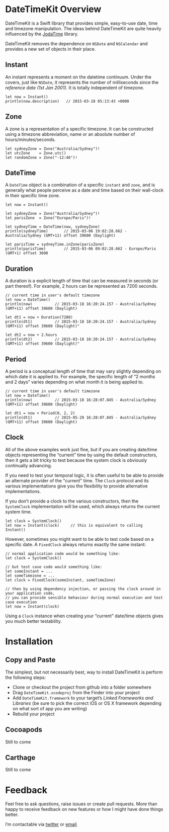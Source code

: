 # DateTimeKit Overview
DateTimeKit is a Swift library that provides simple, easy-to-use date, time and timezone manipulation.  The ideas behind DateTimeKit are quite heavily influenced by the [JodaTime](http://www.joda.org/joda-time/) library.

DateTimeKit removes the dependence on `NSDate` and `NSCalendar` and provides a new set of objects in their place. 

## Instant
An instant represents a moment on the datetime continuum. Under the covers, just like `NSDate`, it represents the number of milliseconds since the *reference date (1st Jan 2001)*.  It is totally independent of timezone.

```
let now = Instant()
println(now.description)   // 2015-03-18 05:13:43 +0000
```

## Zone
A zone is a representation of a specific timezone. It can be constructed using a timezone abbreviation, name or an absolute number of hours/minutes/seconds.

```
let sydneyZone = Zone("Australia/Sydney")!
let utcZone    = Zone.utc()
let randomZone = Zone("-12:46")!
```

## DateTime
A `DateTime` object is a combination of a specific `instant` and `zone`, and is generally what people perceive as a date and time based on their wall-clock in their specific time zone.

```
let now = Instant()

let sydneyZone = Zone("Australia/Sydney")!
let parisZone  = Zone("Europe/Paris")!

let sydneyTime = DateTime(now, sydneyZone)
println(sydneyTime)       // 2015-03-06 19:02:28.662 - Australia/Sydney (GMT+11) offset 39600 (Daylight)

let parisTime = sydneyTime.inZone(parisZone)
println(parisTime)        // 2015-03-06 09:02:28.662 - Europe/Paris (GMT+1) offset 3600
```

## Duration
A duration is a explicit length of time that can be measured in seconds (or part thereof). For example, 2 hours can be represented as 7200 seconds.

```
// current time in user's default timezone
let now = DateTime()
println(now)          // 2015-03-18 16:20:24.157 - Australia/Sydney (GMT+11) offset 39600 (Daylight)

let dt1 = now + Duration(7200)
println(dt1)          // 2015-03-18 18:20:24.157 - Australia/Sydney (GMT+11) offset 39600 (Daylight)"

let dt2 = now + 2.hours
println(dt2)          // 2015-03-18 18:20:24.157 - Australia/Sydney (GMT+11) offset 39600 (Daylight)"
```

## Period
A period is a conceptual length of time that may vary slightly depending on which date it is applied to. For example, the specific length of “2 months and 2 days” varies depending on what month it is being applied to.

```
// current time in user's default timezone
let now = DateTime()
println(now)          // 2015-03-18 16:28:07.845 - Australia/Sydney (GMT+11) offset 39600 (Daylight)

let dt1 = now + Period(0, 2, 2)
println(dt1)          // 2015-05-20 16:28:07.845 - Australia/Sydney (GMT+11) offset 39600 (Daylight)
```

## Clock
All of the above examples work just fine, but if you are creating date/time objects representing the “current” time by using the default constructors, then it gets a bit tricky to test because the system clock is obviously continually advancing.

If you need to test your temporal logic, it is often useful to be able to provide an alternate provider of the "current" time. The `Clock` protocol and its various implementations give you the flexibility to provide alternative implementations.

If you don’t provide a clock to the various constructors, then the `SystemClock` implementation will be used, which always returns the current system time.

```
let clock = SystemClock()
let now = Instant(clock)     // this is equivalent to calling Instant()
```

However, sometimes you might want to be able to test code based on a specific date. A `FixedClock` always returns exactly the same instant:

```
// normal application code would be something like:
let clock = SystemClock()

// but test case code would something like:
let someInstant = ...
let someTimezone = ...
let clock = FixedClock(someInstant, someTimeZone)

// then by using dependency injection, or passing the clock around in your application code,
// you can provide sensible behaviour during normal execution and test case execution
let now = Instant(clock)
```

Using a `Clock` instance when creating your “current” date/time objects gives you much better testability.

# Installation

## Copy and Paste
The simplest, but not necessarily best, way to install DateTimeKit is perform the following steps:

* Clone or checkout the project from github into a folder somewhere
* Drag `DateTimeKit.xcodeproj` from the Finder into your project
* Add `DateTimeKit.framework` to your target’s *Linked Frameworks and Libraries* (be sure to pick the correct iOS or OS X framework depending on what sort of app you are writing)
* Rebuild your project

## Cocoapods
Still to come

## Carthage
Still to come

# Feedback
Feel free to ask questions, raise issues or create pull requests. More than happy to receive feedback on new features or how I might have done things better.

I’m contactable via [twitter](https://twitter.com/edwardaux) or [email](mailto:craig@blackdogfoundry.com).

